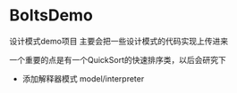 # BoltsDemo
设计模式demo项目
主要会把一些设计模式的代码实现上传进来

一个重要的点是有一个QuickSort的快速排序类，以后会研究下

- 添加解释器模式  model/interpreter
